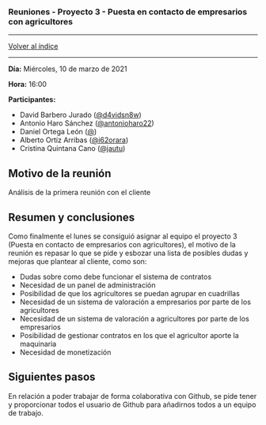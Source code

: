 ### Reuniones - Proyecto 3 - Puesta en contacto de empresarios con agricultores

---

[Volver al índice](../README.md)

---

**Día:** Miércoles, 10 de marzo de 2021

**Hora:** 16:00

**Participantes:**

* David Barbero Jurado ([@d4vidsn8w](https://github.com/d4vidsn8w))
* Antonio Haro Sánchez ([@antonioharo22](https://github.com/antonioharo22))
* Daniel Ortega León ([@](https://github.com/))
* Alberto Ortíz Arribas ([@i62orara](https://github.com/i62orara))
* Cristina Quintana Cano ([@jautu](https://github.com/jautu))

## Motivo de la reunión

Análisis de la primera reunión con el cliente

## Resumen y conclusiones

Como finalmente el lunes se consiguió asignar al equipo el proyecto 3 (Puesta en contacto de empresarios con agricultores), el motivo de la reunión es repasar lo que se pide y esbozar una lista de posibles dudas y mejoras que plantear al cliente, como son:
* Dudas sobre como debe funcionar el sistema de contratos
* Necesidad de un panel de administración
* Posibilidad de que los agricultores se puedan agrupar en cuadrillas
* Necesidad de un sistema de valoración a empresarios por parte de los agricultores
* Necesidad de un sistema de valoración a agricultores por parte de los empresarios
* Posibilidad de gestionar contratos en los que el agricultor aporte la maquinaria
* Necesidad de monetización

## Siguientes pasos

En relación a poder trabajar de forma colaborativa con Github, se pide tener y proporcionar todos el usuario de Github para añadirnos todos a un equipo de trabajo.
